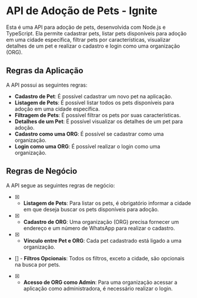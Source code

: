 # API de Adoção de Pets - Ignite

Esta é uma API para adoção de pets, desenvolvida com Node.js e TypeScript. Ela permite cadastrar pets, listar pets disponíveis para adoção em uma cidade específica, filtrar pets por características, visualizar detalhes de um pet e realizar o cadastro e login como uma organização (ORG).

## Regras da Aplicação

A API possui as seguintes regras:

- **Cadastro de Pet**: É possível cadastrar um novo pet na aplicação.
- **Listagem de Pets**: É possível listar todos os pets disponíveis para adoção em uma cidade específica.
- **Filtragem de Pets**: É possível filtrar os pets por suas características.
- **Detalhes de um Pet**: É possível visualizar os detalhes de um pet para adoção.
- **Cadastro como uma ORG**: É possível se cadastrar como uma organização.
- **Login como uma ORG**: É possível realizar o login como uma organização.

## Regras de Negócio

A API segue as seguintes regras de negócio:

- [x] - **Listagem de Pets**: Para listar os pets, é obrigatório informar a cidade em que deseja buscar os pets disponíveis para adoção.
- [x] - **Cadastro de ORG**: Uma organização (ORG) precisa fornecer um endereço e um número de WhatsApp para realizar o cadastro.
- [x] - **Vínculo entre Pet e ORG**: Cada pet cadastrado está ligado a uma organização.
- [] - **Filtros Opcionais**: Todos os filtros, exceto a cidade, são opcionais na busca por pets.
- [x] - **Acesso de ORG como Admin**: Para uma organização acessar a aplicação como administradora, é necessário realizar o login.
